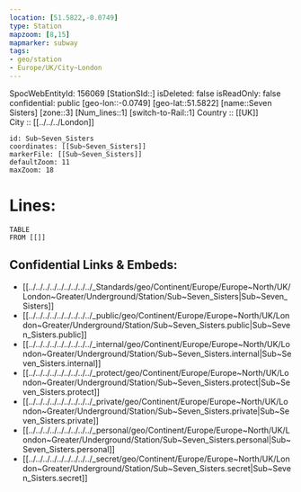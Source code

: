 ```yaml
---
location: [51.5822,-0.0749] 
type: Station 
mapzoom: [8,15] 
mapmarker: subway 
tags:
- geo/station
- Europe/UK/City~London
---
```

SpocWebEntityId: 156069
[StationSId::] 
isDeleted: false
isReadOnly: false
confidential: public
[geo-lon::-0.0749] 
[geo-lat::51.5822] 
[name::Seven Sisters] 
[zone::3] 
[Num_lines::1] 
[switch-to-Rail::1] 
Country :: [[UK]]  
City :: [[../../../London]]  


```leaflet
id: Sub~Seven_Sisters
coordinates: [[Sub~Seven_Sisters]] 
markerFile: [[Sub~Seven_Sisters]] 
defaultZoom: 11 
maxZoom: 18
```


# Lines: 
```dataview
TABLE 
FROM [[]] 
```

## Confidential Links & Embeds: 
- [[../../../../../../../../../_Standards/geo/Continent/Europe/Europe~North/UK/London~Greater/Underground/Station/Sub~Seven_Sisters|Sub~Seven_Sisters]] 
- [[../../../../../../../../../_public/geo/Continent/Europe/Europe~North/UK/London~Greater/Underground/Station/Sub~Seven_Sisters.public|Sub~Seven_Sisters.public]] 
- [[../../../../../../../../../_internal/geo/Continent/Europe/Europe~North/UK/London~Greater/Underground/Station/Sub~Seven_Sisters.internal|Sub~Seven_Sisters.internal]] 
- [[../../../../../../../../../_protect/geo/Continent/Europe/Europe~North/UK/London~Greater/Underground/Station/Sub~Seven_Sisters.protect|Sub~Seven_Sisters.protect]] 
- [[../../../../../../../../../_private/geo/Continent/Europe/Europe~North/UK/London~Greater/Underground/Station/Sub~Seven_Sisters.private|Sub~Seven_Sisters.private]] 
- [[../../../../../../../../../_personal/geo/Continent/Europe/Europe~North/UK/London~Greater/Underground/Station/Sub~Seven_Sisters.personal|Sub~Seven_Sisters.personal]] 
- [[../../../../../../../../../_secret/geo/Continent/Europe/Europe~North/UK/London~Greater/Underground/Station/Sub~Seven_Sisters.secret|Sub~Seven_Sisters.secret]] 
